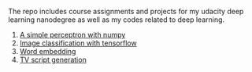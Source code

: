 The repo includes course assignments and projects for my udacity deep learning nanodegree as well as my codes related to deep learning.

1. [A simple perceptron with numpy](https://github.com/siyaoxu/deep-learning/blob/dev/my-neural-network.ipynb)
2. [Image classification with tensorflow](https://github.com/siyaoxu/deep-learning/tree/dev/my-image-classifier)
3. [Word embedding](https://github.com/siyaoxu/deep-learning/tree/dev/embeddings)
4. [TV script generation](https://github.com/siyaoxu/deep-learning/tree/dev/tv-script-generation)
